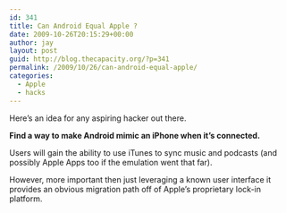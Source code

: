 ```yaml
---
id: 341
title: Can Android Equal Apple ?
date: 2009-10-26T20:15:29+00:00
author: jay
layout: post
guid: http://blog.thecapacity.org/?p=341
permalink: /2009/10/26/can-android-equal-apple/
categories:
  - Apple
  - hacks
---
```

Here’s an idea for any aspiring hacker out there.

**Find a way to make Android mimic an iPhone when it’s connected.**

Users will gain the ability to use iTunes to sync music and podcasts (and possibly Apple Apps too if the emulation went that far).

However, more important then just leveraging a known user interface it provides an obvious migration path off of Apple’s proprietary lock-in platform.
